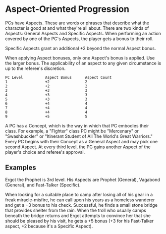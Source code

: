 # Aspect-Oriented Progression

PCs have Aspects.  These are words or phrases that describe what the character
is good at and what they're all about.  There are two kinds of Aspects: General
Aspects and Specific Aspects.  When performing an action covered by one of the
PC's Aspects, the player gets a bonus to their roll.

Specific Aspects grant an additional +2 beyond the normal Aspect bonus.

When applying Aspect bonuses, only one Aspect's bonus is applied.  Use the
larger bonus.  The applicability of an aspect to any given circumstance is up
to the referee's discretion.

    PC Level          Aspect Bonus      Aspect Count
    1                 +2                2
    2                 +2                2
    3                 +3                3
    4                 +3                3
    5                 +3                3
    6                 +4                4
    7                 +4                4
    8                 +4                4
    9                 +5                5

A PC has a Concept, which is the way in which that PC embodies their class.
For example, a "Fighter" class PC might be "Mercenary" or "Swashbuckler" or
"Itinerant Student of All The World's Great Warriors."  Every PC begins with
their Concept as a General Aspect and may pick one second Aspect.  At every
third level, the PC gains another Aspect of the player's choice and referee's
approval.

## Examples

Ergot the Prophet is 3rd level.  His Aspects are Prophet (General), Vagabond
(General), and Fast-Talker (Specific).

When looking for a suitable place to camp after losing all of his gear in a
freak miracle-misfire, he can call upon his years as a homeless wanderer and
get a +3 bonus to his check.  Successful, he finds a small stone bridge that
provides shelter from the rain.  When the troll who usually camps beneath the
bridge returns and Ergot attempts to convince her that she should be pleased by
his visit, he gets a +5 bonus (+3 for his Fast-Talker aspect, +2 because it's a
Specific Aspect).

